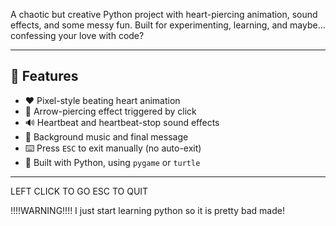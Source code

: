 
A chaotic but creative Python project with heart-piercing animation, sound effects, and some messy fun. Built for experimenting, learning, and maybe... confessing your love with code?

---

## 🌟 Features

- ❤️ Pixel-style beating heart animation
- 🏹 Arrow-piercing effect triggered by click
- 🔊 Heartbeat and heartbeat-stop sound effects
- 🎵 Background music and final message
- ⌨️ Press `ESC` to exit manually (no auto-exit)
- 🐍 Built with Python, using `pygame` or `turtle`

---



LEFT CLICK TO GO
ESC TO QUIT

!!!!WARNING!!!!
I just start learning python so it is pretty bad made!